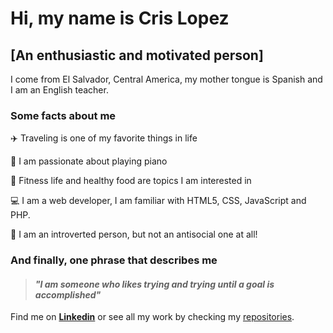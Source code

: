 # Hi, my name is Cris Lopez

## [An enthusiastic and motivated person]

I come from El Salvador, Central America, my mother tongue is Spanish and I am
an English teacher.

### Some facts about me

:airplane: Traveling is one of my favorite things in life

:musical_keyboard: I am passionate about playing piano

:running: Fitness life and healthy food are topics I am interested in

:computer: I am a web developer, I am familiar with HTML5, CSS, JavaScript and
PHP.

:bow: I am an introverted person, but not an antisocial one at all!

### And finally, one phrase that describes me

> #### _"I am someone who likes trying and trying until a goal is accomplished"_

Find me on
[**Linkedin**](https://www.linkedin.com/in/cristobal-lopez-354a09259/) or see
all my work by checking my
[repositories](https://github.com/cristobal-lopez?tab=repositories).
